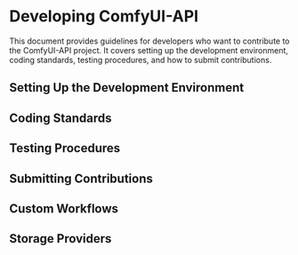 # Developing ComfyUI-API

This document provides guidelines for developers who want to contribute to the ComfyUI-API project. It covers setting up the development environment, coding standards, testing procedures, and how to submit contributions.

## Setting Up the Development Environment

## Coding Standards

## Testing Procedures

## Submitting Contributions

## Custom Workflows

## Storage Providers